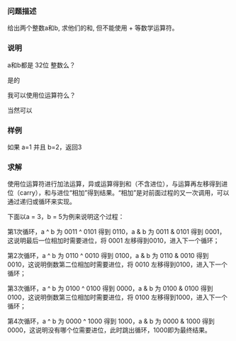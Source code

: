 ### 问题描述

给出两个整数a和b, 求他们的和, 但不能使用 + 等数学运算符。

### 说明

a和b都是 32位 整数么？

是的

我可以使用位运算符么？

当然可以

### 样例

如果 a=1 并且 b=2，返回3

### 求解

使用位运算符进行加法运算，异或运算得到和（不含进位），与运算再左移得到进位（carry），和与进位“相加”得到结果。“相加”是对前面过程的又一次调用，可以通过递归或循环来实现。

下面以a = 3，b = 5为例来说明这个过程：

第1次循环，a ^ b 为 0011 ^ 0101 得到 0110，a & b 为 0011 & 0101 得到 0001，这说明最后一位相加时需要进位，将 0001 左移得到0010，进入下一个循环；

第2次循环，a ^ b 为 0110 ^ 0010 得到 0100，a & b 为 0110 & 0010 得到 0010，这说明倒数第二位相加时需要进位，将 0010 左移得到0100，进入下一个循环；

第3次循环，a ^ b 为 0100 ^ 0100 得到 0000，a & b 为 0100 & 0100 得到 0100，这说明倒数第三位相加时需要进位，将 0100 左移得到1000，进入下一个循环；

第4次循环，a ^ b 为 0000 ^ 1000 得到 1000，a & b 为 0000 & 1000 得到 0000，这说明没有哪个位需要进位，此时跳出循环，1000即为最终结果。
